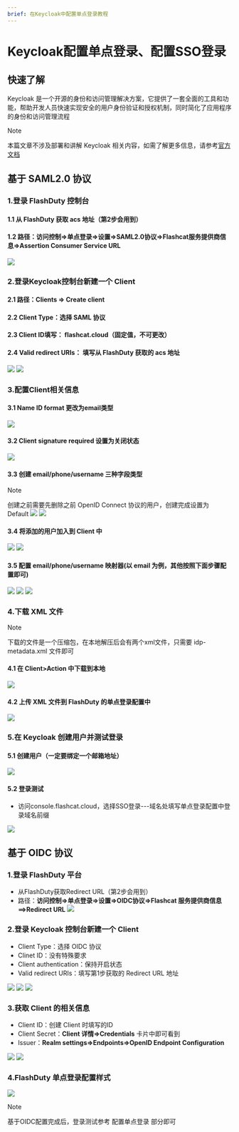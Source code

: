 ```yaml
---
brief: 在Keycloak中配置单点登录教程
---
```


# Keycloak配置单点登录、配置SSO登录

## 快速了解

Keycloak 是一个开源的身份和访问管理解决方案，它提供了一套全面的工具和功能，帮助开发人员快速实现安全的用户身份验证和授权机制，同时简化了应用程序的身份和访问管理流程

> [!NOTE]
> 本篇文章不涉及部署和讲解 Keycloak 相关内容，如需了解更多信息，请参考[官方文档](https://www.keycloak.org/)

## 基于 SAML2.0 协议
### 1.登录 FlashDuty 控制台
#### 1.1 从 FlashDuty 获取 acs 地址（第2步会用到）
#### 1.2 路径：访问控制=>单点登录=>设置=>SAML2.0协议=>Flashcat服务提供商信息=>Assertion Consumer Service URL

![](https://fcdoc.github.io/img/pkIrovp8kA32UAW82e8aqEsjkfDKFn6xy-n3V8li-tE.avif)

### 2.登录Keycloak控制台新建一个 Client
#### 2.1 路径：Clients => Create client
#### 2.2 Client Type：选择 SAML 协议
#### 2.3 Client ID填写： flashcat.cloud（固定值，不可更改）
#### 2.4 Valid redirect URIs： 填写从 FlashDuty 获取的 acs 地址

![](https://fcdoc.github.io/img/MfLl4ovdUShiYNm12SAH0u29lERlAacWYOM9YPEj3gE.avif)
![](https://fcdoc.github.io/img/1qZPWJilLeqTWb1TFnVAiQf3Pe7yerpVtPyMpOUAueA.avif)

### 3.配置Client相关信息

#### 3.1 Name ID format 更改为email类型

![](https://fcdoc.github.io/img/ZEvRR_z-YOH66aOTsmV6Zz3Izeh5PTaW7tAixV2ZCJY.avif)

#### 3.2 Client signature required 设置为关闭状态

![](https://fcdoc.github.io/img/PYpH626xaO7ZfOx6O9_UcGu0gZGRSJU2E61bNhM2fug.avif)

#### 3.3 创建 email/phone/username 三种字段类型
> [!NOTE]
> 创建之前需要先删除之前 OpenID Connect 协议的用户，创建完成设置为 Default
![](https://fcdoc.github.io/img/ZePSBlsiaCFbpDSp0YLNTx176uqLjnfnCxquFITbSpQ.avif)
![](https://fcdoc.github.io/img/oB7-tH-qpVSj-NNNkXBW_aFkWOhdqhnkvbopr83k98w.avif)

#### 3.4 将添加的用户加入到 Client 中
![](https://fcdoc.github.io/img/OWCPp0soyAyMh-eZBaokxk-cs9_xgPruEL9VfxvAEF0.avif)
![](https://fcdoc.github.io/img/mkZNfR9v63jjkT9vZ480v2-wHCRYCg8OPGILwJBrQH4.avif)

#### 3.5 配置 email/phone/username 映射器(以 email 为例，其他按照下面步骤配置即可)
![](https://fcdoc.github.io/img/pBg2KT_RubAPb4vIIEfNbKYMJCb-ome2Kw4xhSSUXEI.avif)
![](https://fcdoc.github.io/img/SSSiSST_PmkcbEKioDY6PcOvtAhuDEOTZ9lFlSvV95w.avif)
![](https://fcdoc.github.io/img/XDIIw8olppBjfOzge_U4bJ528AwuuLYx1Go8qnUY_Ts.avif)

### 4.下载 XML 文件
> [!NOTE]
> 下载的文件是一个压缩包，在本地解压后会有两个xml文件，只需要 idp-metadata.xml 文件即可
#### 4.1 在 Client>Action 中下载到本地
![](https://fcdoc.github.io/img/iNbRXI4HmjjefWj5OIWXuAxA9yjncL7NTmnQHUw_UB0.avif)

#### 4.2 上传 XML 文件到 FlashDuty 的单点登录配置中
![](https://fcdoc.github.io/img/idsjJegDi2gpoyDZmawJGYL-iccbjRzXo_gzM4JwDro.avif)

### 5.在 Keycloak 创建用户并测试登录

#### 5.1 创建用户（一定要绑定一个邮箱地址）
![](https://fcdoc.github.io/img/_2tbJ0_OLLyERNxooaRGWXL0JnsX9W6cEisxR0cEnQ8.avif)

#### 5.2 登录测试
- 访问console.flashcat.cloud，选择SSO登录---域名处填写单点登录配置中登录域名前缀

![](https://fcdoc.github.io/img/gDmsph7lG5N0JV3i5NvyCWDBgbpKe3OMKgP9IOskT70.avif)

## 基于 OIDC 协议
### 1.登录 FlashDuty 平台
- 从FlashDuty获取Redirect URL（第2步会用到）
- 路径：**访问控制=>单点登录=>设置=>OIDC协议=>Flashcat 服务提供商信息==>Redirect URL**
![](https://fcdoc.github.io/img/-89ER30ZP-j4UDDbMraGeT4R351z2UsSUiMQD3yLSTY.avif)

### 2.登录 Keycloak 控制台新建一个 Client

- Client Type：选择 OIDC 协议
- Clinet ID：没有特殊要求
- Client authentication：保持开启状态
- Valid redirect URIs：填写第1步获取的 Redirect URL 地址

![](https://fcdoc.github.io/img/7wIOsG6oJ8zfGw0QSqiLwrGsSWeRFS9dgxhp0UTL2jY.avif)
![](https://fcdoc.github.io/img/X_en7d1IG7mMqbCR7WNBsflGLodwhSuFcHGNTdHQrfo.avif)
![](https://fcdoc.github.io/img/dR55AMDCD2lBGunpaMHPPJfZuTykNpyHTgj8sF682Mw.avif)

### 3.获取 Client 的相关信息

- Client ID：创建 Client 时填写的ID
- Client Secret：**Client 详情=>Credentials** 卡片中即可看到
- Issuer：**Realm settings=>Endpoints=>OpenID Endpoint Configuration**

![](https://fcdoc.github.io/img/NP_LOrJitxQoWR8v3qRRc_m9Vi2RWsR8LJw-3OlNOP4.avif)
![](https://fcdoc.github.io/img/_iEUT3fJeOYyvMLTJ7_LvSSowT9xZ5SkLW2kcxq1CUM.avif)

### 4.FlashDuty 单点登录配置样式

![](https://fcdoc.github.io/img/NGsXfo0hUCLw7RiK_M0iiwxNOx4CaBoZBHGzXOkVWLw.avif)

> [!NOTE]
> 基于OIDC配置完成后，登录测试参考 配置单点登录 部分即可
